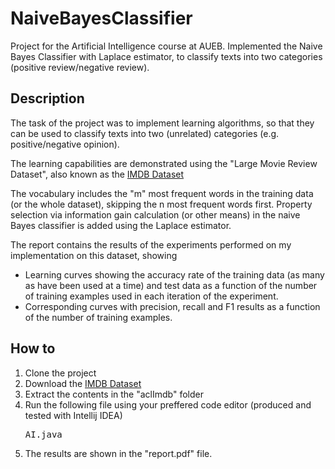 # NaiveBayesClassifier
Project for the Artificial Intelligence course at AUEB. Implemented the Naive Bayes Classifier with Laplace estimator, to classify texts into two categories (positive review/negative review).

<h2>Description</h2>

The task of the project was to implement learning algorithms, so that they can be used to classify texts into two (unrelated) categories (e.g. positive/negative opinion).

The learning capabilities are demonstrated using the "Large Movie Review Dataset", also known as the <a href="https://ai.stanford.edu/~amaas/data/sentiment/">IMDB Dataset</a>

The vocabulary includes the "m" most frequent words in the training data (or the whole dataset), skipping the n most frequent words first. Property selection via information gain calculation (or other means) in the naive Bayes classifier is added using the Laplace estimator.

The report contains the results of the experiments performed on my implementation on this dataset, showing
<ul>
  <li>Learning curves showing the accuracy rate of the training data (as many as have been used at a time) and test data as a function of the number of training examples used in each iteration of the experiment.
  <li>Corresponding curves with precision, recall and F1 results as a function of the number of training examples.
</ul>

<h2>How to</h2>
<ol>
<li>Clone the project
<li>Download the <a href="https://ai.stanford.edu/~amaas/data/sentiment/">IMDB Dataset</a>
<li>Extract the contents in the "aclImdb" folder
<li>Run the following file using your preffered code editor (produced and tested with Intellij IDEA)
<pre>AI.java</pre>
<li>The results are shown in the "report.pdf" file.
</ol>
